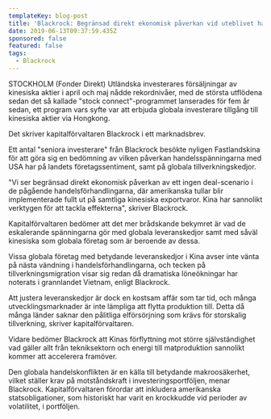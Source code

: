 ```yaml
---
templateKey: blog-post
title: 'Blackrock: Begränsad direkt ekonomisk påverkan vid uteblivet handelsavtal'
date: 2019-06-13T09:37:59.435Z
sponsored: false
featured: false
tags:
  - Blackrock
---
```

STOCKHOLM (Fonder Direkt) Utländska investerares försäljningar av kinesiska aktier i april och maj nådde rekordnivåer, med de största utflödena sedan det så kallade "stock connect"-programmet lanserades för fem år sedan, ett program vars syfte var att erbjuda globala investerare tillgång till kinesiska aktier via Hongkong.



Det skriver kapitalförvaltaren Blackrock i ett marknadsbrev.



Ett antal "seniora investerare" från Blackrock besökte nyligen Fastlandskina för att göra sig en bedömning av vilken påverkan handelsspänningarna med USA har på landets företagssentiment, samt på globala tillverkningskedjor.



"Vi ser begränsad direkt ekonomisk påverkan av ett ingen deal-scenario i de pågående handelsförhandlingarna, där amerikanska tullar blir implementerade fullt ut på samtliga kinesiska exportvaror. Kina har sannolikt verktygen för att tackla effekterna", skriver Blackrock.



Kapitalförvaltaren bedömer att det mer brådskande bekymret är vad de eskalerande spänningarna gör med globala leveranskedjor samt med såväl kinesiska som globala företag som är beroende av dessa.



Vissa globala företag med betydande leveranskedjor i Kina avser inte vänta på nästa vändning i handelsförhandlingarna, och tecken på tillverkningsmigration visar sig redan då dramatiska löneökningar har noterats i grannlandet Vietnam, enligt Blackrock.



Att justera leveranskedjor är dock en kostsam affär som tar tid, och många utvecklingsmarknader är inte lämpliga att flytta produktion till. Detta då många länder saknar den pålitliga elförsörjning som krävs för storskalig tillverkning, skriver kapitalförvaltaren.



Vidare bedömer Blackrock att Kinas förflyttning mot större självständighet vad gäller allt från tekniksektorn och energi till matproduktion sannolikt kommer att accelerera framöver.



Den globala handelskonflikten är en källa till betydande makroosäkerhet, vilket ställer krav på motståndskraft i investeringsportföljen, menar Blackrock. Kapitalförvaltaren förordar att inkludera amerikanska statsobligationer, som historiskt har varit en krockkudde vid perioder av volatilitet, i portföljen.
